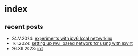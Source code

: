 # index

## recent posts

- 24.V.2024: [experiments with ipv6 local netowrking](/pub/entries/3.html)
- 17.I.2024: [setting up NAT based network for using with libvirt](/pub/entries/2.html)
- 26.XII.2023: [init](/pub/entries/1.html)
